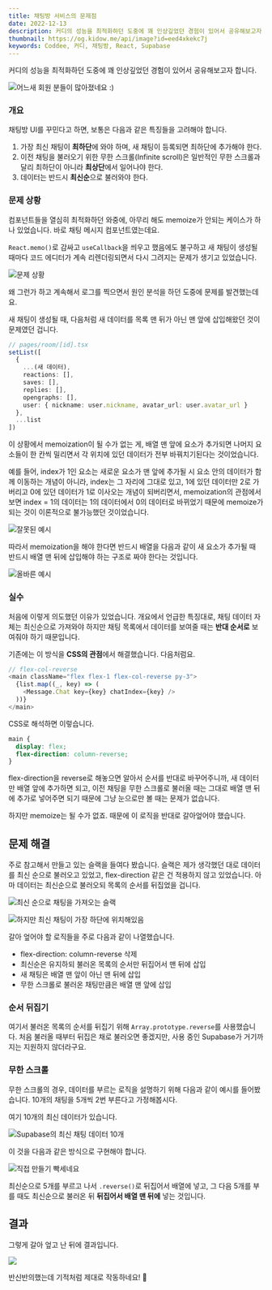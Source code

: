 ```yaml
---
title: 채팅방 서비스의 문제점
date: 2022-12-13
description: 커디의 성능을 최적화하던 도중에 꽤 인상깊었던 경험이 있어서 공유해보고자 합니다. 채팅방 UI를 꾸민다고 하면, 보통은 다음과 같은 특징들을 고려해야 합니다.
thumbnail: https://og.kidow.me/api/image?id=eed4xkekc7j
keywords: Coddee, 커디, 채팅방, React, Supabase
---
```


커디의 성능을 최적화하던 도중에 꽤 인상깊었던 경험이 있어서 공유해보고자 합니다.

![어느새 회원 분들이 많아졌네요 :)](/coddee.png)

### 개요

채팅방 UI를 꾸민다고 하면, 보통은 다음과 같은 특징들을 고려해야 합니다.

1. 가장 최신 채팅이 **최하단**에 와야 하며, 새 채팅이 등록되면 최하단에 추가해야 한다.
2. 이전 채팅을 불러오기 위한 무한 스크롤(Infinite scroll)은 일반적인 무한 스크롤과 달리 최하단이 아니라 **최상단**에서 일어나야 한다.
3. 데이터는 반드시 **최신순**으로 불러와야 한다.

### 문제 상황

컴포넌트들을 열심히 최적화하던 와중에, 아무리 해도 memoize가 안되는 케이스가 하나 있었습니다. 바로 채팅 메시지 컴포넌트였는데요.

`React.memo()`로 감싸고 `useCallback`을 씌우고 했음에도 불구하고 새 채팅이 생성될 때마다 코드 에디터가 계속 리렌더링되면서 다시 그려지는 문제가 생기고 있었습니다.

![문제 상황](problem.gif)

왜 그런가 하고 계속해서 로그를 찍으면서 원인 분석을 하던 도중에 문제를 발견했는데요.

새 채팅이 생성될 때, 다음처럼 새 데이터를 목록 맨 뒤가 아닌 맨 앞에 삽입해왔던 것이 문제였던 겁니다.

```typescript
// pages/room/[id].tsx
setList([
  {
    ...(새 데이터),
    reactions: [],
    saves: [],
    replies: [],
    opengraphs: [],
    user: { nickname: user.nickname, avatar_url: user.avatar_url }
  },
  ...list
])
```

이 상황에서 memoization이 될 수가 없는 게, 배열 맨 앞에 요소가 추가되면 나머지 요소들이 한 칸씩 밀리면서 각 위치에 있던 데이터가 전부 바꿔치기된다는 것이었습니다.

예를 들어, index가 1인 요소는 새로운 요소가 맨 앞에 추가될 시 요소 안의 데이터가 함께 이동하는 개념이 아니라,
index는 그 자리에 그대로 있고, 1에 있던 데이터만 2로 가버리고 0에 있던 데이터가 1로 이사오는 개념이 되버리면서,
memoization의 관점에서 보면 index = 1의 데이터는 1의 데이터에서 0의 데이터로 바뀌었기 때문에 memoize가 되는 것이 이론적으로 불가능했던 것이었습니다.

![잘못된 예시](array-wrong.png)

따라서 memoization을 해야 한다면 반드시 배열을 다음과 같이 새 요소가 추가될 때 반드시 배열 맨 뒤에 삽입해야 하는 구조로 짜야 한다는 것입니다.

![올바른 예시](array-correct.png)

### 실수

처음에 이렇게 의도했던 이유가 있었습니다. 개요에서 언급한 특징대로, 채팅 데이터 자체는 최신순으로 가져와야 하지만 채팅 목록에서 데이터를 보여줄 때는 **반대 순서로** 보여줘야 하기 때문입니다.

기존에는 이 방식을 **CSS의 관점**에서 해결했습니다. 다음처럼요.

```typescript
// flex-col-reverse
<main className="flex flex-1 flex-col-reverse py-3">
  {list.map((_, key) => (
    <Message.Chat key={key} chatIndex={key} />
  ))}
</main>
```

CSS로 해석하면 이렇습니다.

```css
main {
  display: flex;
  flex-direction: column-reverse;
}
```

flex-direction을 reverse로 해놓으면 알아서 순서를 반대로 바꾸어주니까, 새 데이터만 배열 앞에 추가하면 되고, 이전 채팅을 무한 스크롤로 불러올 때는 그대로 배열 맨 뒤에 추가로 넣어주면 되기 때문에 그냥 눈으로만 볼 때는 문제가 없습니다.

하지만 memoize는 될 수가 없죠. 때문에 이 로직을 반대로 갈아엎어야 했습니다.

## 문제 해결

주로 참고해서 만들고 있는 슬랙을 들여다 봤습니다. 슬랙은 제가 생각했던 대로 데이터를 최신 순으로 불러오고 있었고, flex-direction 같은 건 적용하지 않고 있었습니다. 아마 데이터는 최신순으로 불러오되 목록의 순서를 뒤집었을 겁니다.

![최신 순으로 채팅을 가져오는 슬랙](slack-network.png)

![하지만 최신 채팅이 가장 하단에 위치해있음](slack-message.png)

갈아 엎어야 할 로직들을 주로 다음과 같이 나열했습니다.

- flex-direction: column-reverse 삭제
- 최신순은 유지하되 불러온 목록의 순서만 뒤집어서 맨 뒤에 삽입
- 새 채팅은 배열 맨 앞이 아닌 맨 뒤에 삽입
- 무한 스크롤로 불러온 채팅만큼은 배열 맨 앞에 삽입

### 순서 뒤집기

여기서 불러온 목록의 순서를 뒤집기 위해 `Array.prototype.reverse`를 사용했습니다. 처음 불러올 때부터 뒤집은 채로 불러오면 좋겠지만, 사용 중인 Supabase가 거기까지는 지원하지 않더라구요.

### 무한 스크롤

무한 스크롤의 경우, 데이터를 부르는 로직을 설명하기 위해 다음과 같이 예시를 들어봤습니다. 10개의 채팅을 5개씩 2번 부른다고 가정해봅시다.

여기 10개의 최신 데이터가 있습니다.

![Supabase의 최신 채팅 데이터 10개](data.png)

이 것을 다음과 같은 방식으로 구현해야 합니다.

![직접 만들기 빡세네요](reverse.png)

최신순으로 5개를 부르고 나서 `.reverse()`로 뒤집어서 배열에 넣고, 그 다음 5개를 부를 때도 최신순으로 불러온 뒤 **뒤집어서 배열 맨 뒤에** 넣는 것입니다.

## 결과

그렇게 갈아 엎고 난 뒤에 결과입니다.

![](complete.gif)

반신반의했는데 기적처럼 제대로 작동하네요! 🎉

